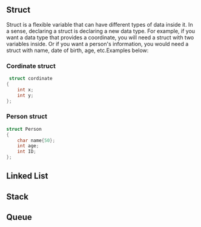 ## Struct
Struct is a flexible variable that can have different types of data inside it. In a sense, declaring a struct is declaring a new data type.
For example, if you want a data type that provides a coordinate, you will need a struct with two variables inside. Or if you want a person's information, you would need a struct with name, date of birth, age, etc.Examples below:

### Cordinate struct
```c
 struct cordinate
{
    int x;
    int y;
};
```

### Person struct

```c
struct Person
{
    char name{50};
    int age;
    int ID;
};
```

## Linked List

## Stack

## Queue
